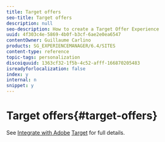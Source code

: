 ```yaml
---
title: Target offers
seo-title: Target offers
description: null
seo-description: How to create a Target Offer Experience
uuid: 4f303c4e-5869-4b0f-b3cf-6ae2e0ea6547
contentOwner: Guillaume Carlino
products: SG_EXPERIENCEMANAGER/6.4/SITES
content-type: reference
topic-tags: personalization
discoiquuid: 1363cf32-1f5b-4c52-afff-166870205483
isreadyforlocalization: false
index: y
internal: n
snippet: y
---
```


# Target offers{#target-offers}

<!-- 

Comment Type: remark
Last Modified By: unknown unknown (ims-author-77F410094CD97C4F0A746C1B@AdobeID)
Last Modified Date: 2018-02-02T12:33:18.113-0500

<p>Think this whole area needs to be scrapped. But not sure.</p>

 -->

<!-- 

Comment Type: draft

<img imageRotate="0" src="assets/chlimage_1-172.png" />

 -->

<!-- 

Comment Type: draft

<h3>Creating a Test&Target Offer Experience</h3>

 -->

<!-- 

Comment Type: draft

<ol> 
 <li><p>Select your new campaign in the left pane, or double-click it in the right pane.</p> </li> 
 <li><p>Select the list view using the icon:</p> <img imageRotate="0" src="assets/chlimage_1-173.png" /></li> 
 <li><p>Click <strong>New ...</strong></p> </li> 
 <li><p>You can specify the <strong>Title</strong>, <strong>Name</strong> and type of experience to be created; in this case, Test&Target Offer.<br /> </p> <img imageRotate="0" src="assets/chlimage_1-174.png" /></li> 
 <li><p>Click <strong>Create</strong>.</p> 
  <note type="note"> 
   <p>Test&Target experiences are not currently listed in the MCM. They can be accessed from the <strong>Websites</strong> console, under Campaigns.</p> 
  </note></li> 
</ol>

 -->

<!-- 

Comment Type: draft

<h3>Integrating with Adobe Target</h3>

 -->

See [Integrate with Adobe](../../administering/using/target.md) [Target](../../administering/using/target.md) for full details.
